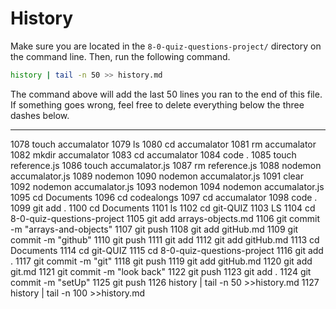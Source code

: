 # History

Make sure you are located in the `8-0-quiz-questions-project/` directory on the command line. Then, run the following command.

```bash
history | tail -n 50 >> history.md
```

The command above will add the last 50 lines you ran to the end of this file. If something goes wrong, feel free to delete everything below the three dashes below.

---
 1078  touch accumalator
 1079  ls
 1080  cd accumalator
 1081  rm accumalator
 1082  mkdir accumalator
 1083  cd accumalator
 1084  code .
 1085  touch reference.js
 1086  touch accumalator.js
 1087  rm reference.js
 1088  nodemon accumalator.js
 1089  nodemon
 1090  nodemon accumalator.js
 1091  clear
 1092  nodemon accumalator.js
 1093  nodemon
 1094  nodemon accumalator.js
 1095  cd Documents
 1096  cd codealongs
 1097  cd accumalator
 1098  code .
 1099  git add .
 1100  cd Documents
 1101  ls
 1102  cd git-QUIZ
 1103  LS
 1104  cd 8-0-quiz-questions-project
 1105  git add arrays-objects.md
 1106  git commit -m "arrays-and-objects"
 1107  git push
 1108  git add gitHub.md
 1109  git commit -m "github"
 1110  git push
 1111  git add
 1112  git add gitHub.md
 1113  cd Documents
 1114  cd git-QUIZ
 1115  cd 8-0-quiz-questions-project
 1116  git add .
 1117  git commit -m "git"
 1118  git push
 1119  git add gitHub.md
 1120  git add git.md
 1121  git commit -m "look back"
 1122  git push
 1123  git add .
 1124  git commit -m "setUp"
 1125  git push
 1126  history | tail -n 50 >>history.md
 1127  history | tail -n 100 >>history.md
